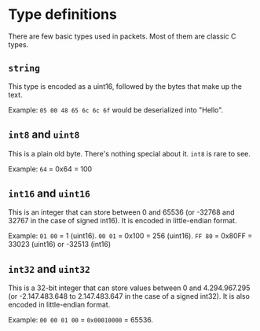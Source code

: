 # Type definitions

There are few basic types used in packets. Most of them are classic C types.

## `string`

This type is encoded as a uint16, followed by the bytes that make up the text.

Example: `05 00 48 65 6c 6c 6f` would be deserialized into "Hello".

## `int8` and `uint8`

This is a plain old byte. There's nothing special about it. `int8` is rare to see.

Example: `64` = 0x64 = 100

## `int16` and `uint16`

This is an integer that can store between 0 and 65536 (or -32768 and 32767 in the case of signed int16). It is encoded in little-endian format.

Example: `01 00` = 1 (uint16). `00 01` = 0x100 = 256 (uint16). `FF 80` = 0x80FF = 33023 (uint16) or -32513 (int16)

## `int32` and `uint32`

This is a 32-bit integer that can store values between 0 and 4.294.967.295 (or -2.147.483.648 to 2.147.483.647 in the case of a signed int32). It is also encoded in little-endian format.

Example: `00 00 01 00` = `0x00010000` = 65536.


